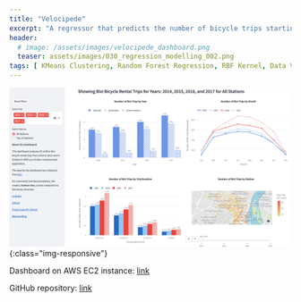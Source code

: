 ```yaml
---
title: "Velocipede"
excerpt: "A regressor that predicts the number of bicycle trips starting from each Bixi bicycle station using the geographical coordinates of the station. Using RBF Kernel, station latitude and longitudes were converted to features representing the proximity of each station to the cluster centers identified using KMeans. These proximity features were then used to train a random forest regressor."
header:
  # image: /assets/images/velocipede_dashboard.png
  teaser: assets/images/030_regression_modelling_002.png
tags: [ KMeans Clustering, Random Forest Regression, RBF Kernel, Data Visualization, SQL ]
---
```


![velocipede_dashboard.png](../assets/images/velocipede_dashboard.png){:class="img-responsive"}

Dashboard on AWS EC2 instance: [link](http://3.96.175.190:8501)

GitHub repository: [link](https://github.com/andrewyewcy/velocipede)